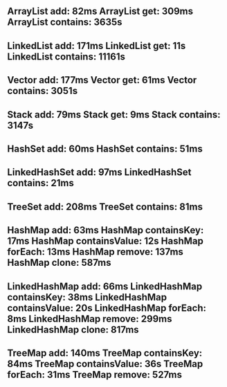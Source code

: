 ArrayList add: 82ms
ArrayList get: 309ms
ArrayList contains: 3635s
-----------------------
LinkedList add: 171ms
LinkedList get: 11s
LinkedList contains: 11161s
-----------------------
Vector add: 177ms
Vector get: 61ms
Vector contains: 3051s
-----------------------
Stack add: 79ms
Stack get: 9ms
Stack contains: 3147s
-----------------------
HashSet add: 60ms
HashSet contains: 51ms
-----------------------
LinkedHashSet add: 97ms
LinkedHashSet contains: 21ms
-----------------------
TreeSet add: 208ms
TreeSet contains: 81ms
-----------------------
HashMap add: 63ms
HashMap containsKey: 17ms
HashMap containsValue: 12s
HashMap forEach: 13ms
HashMap remove: 137ms
HashMap clone: 587ms
-----------------------
LinkedHashMap add: 66ms
LinkedHashMap containsKey: 38ms
LinkedHashMap containsValue: 20s
LinkedHashMap forEach: 8ms
LinkedHashMap remove: 299ms
LinkedHashMap clone: 817ms
-----------------------
TreeMap add: 140ms
TreeMap containsKey: 84ms
TreeMap containsValue: 36s
TreeMap forEach: 31ms
TreeMap remove: 527ms
-----------------------
